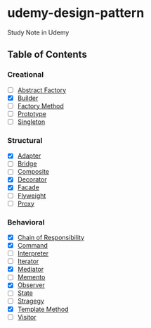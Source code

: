 # udemy-design-pattern
Study Note in Udemy

## Table of Contents

### Creational
- [ ] [Abstract Factory](https://github.com/armleung/udemy-design-pattern/tree/master/Abstract%20Factory)
- [X] [Builder](https://github.com/armleung/udemy-design-pattern/tree/master/Builder)
- [ ] [Factory Method](https://github.com/armleung/udemy-design-pattern/tree/master/Factory%20Method)
- [ ] [Prototype](https://github.com/armleung/udemy-design-pattern/tree/master/Prototype)
- [ ] [Singleton](https://github.com/armleung/udemy-design-pattern/tree/master/Sigleton)

### Structural
- [X] [Adapter](https://github.com/armleung/udemy-design-pattern/tree/master/Adapter)
- [ ] [Bridge](https://github.com/armleung/udemy-design-pattern/tree/master/Bridge)
- [ ] [Composite](https://github.com/armleung/udemy-design-pattern/tree/master/Composite)
- [X] [Decorator](https://github.com/armleung/udemy-design-pattern/tree/master/Decorator)
- [X] [Facade](https://github.com/armleung/udemy-design-pattern/tree/master/Facade)
- [ ] [Flyweight](https://github.com/armleung/udemy-design-pattern/tree/master/Flyweight)
- [ ] [Proxy](https://github.com/armleung/udemy-design-pattern/tree/master/Proxy)

### Behavioral
- [X] [Chain of Responsibility](https://github.com/armleung/udemy-design-pattern/tree/master/Chain%20of%20Responsibility)
- [X] [Command](https://github.com/armleung/udemy-design-pattern/tree/master/Command)
- [ ] [Interpreter](https://github.com/armleung/udemy-design-pattern/tree/master/Interpreter)
- [ ] [Iterator](https://github.com/armleung/udemy-design-pattern/tree/master/Iterator)
- [X] [Mediator](https://github.com/armleung/udemy-design-pattern/tree/master/Mediator)
- [ ] [Memento](https://github.com/armleung/udemy-design-pattern/tree/master/Memento)
- [X] [Observer](https://github.com/armleung/udemy-design-pattern/tree/master/Observer)
- [ ] [State](https://github.com/armleung/udemy-design-pattern/tree/master/State)
- [ ] [Stragegy](https://github.com/armleung/udemy-design-pattern/tree/master/Stragegy)
- [X] [Template Method](https://github.com/armleung/udemy-design-pattern/tree/master/Template%20Method)
- [ ] [Visitor](https://github.com/armleung/udemy-design-pattern/tree/master/Visitor)